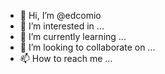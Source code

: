- 👋 Hi, I’m @edcomio
- 👀 I’m interested in ...
- 🌱 I’m currently learning ...
- 💞️ I’m looking to collaborate on ...
- 📫 How to reach me ...

<!---
edcomio/edcomio is a ✨ special ✨ repository because its `README.md` (this file) appears on your GitHub profile.
You can click the Preview link to take a look at your changes.
--->
